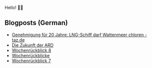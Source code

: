 Hello! 👋🏻

## Blogposts (German)
<!-- BLOG-POST-LIST:START -->
- [Genehmigung für 20 Jahre: LNG-Schiff darf Wattenmeer chloren - taz.de](https://maurice-renck.de/de/notes/2023/1677960439)
- [Die Zukunft der ARD](https://maurice-renck.de/de/notes/2023/die-zukunft-der-ard)
- [Wochenrückblick 8](https://maurice-renck.de/de/blog/2023/kw-8)
- [Wochenrückblicke](https://maurice-renck.de/de/notes/2023/wochenrueckblicke)
- [Wochenrückblick 7](https://maurice-renck.de/de/blog/2023/kw-7)
<!-- BLOG-POST-LIST:END -->

<!--
**mauricerenck/mauricerenck** is a ✨ _special_ ✨ repository because its `README.md` (this file) appears on your GitHub profile.

Here are some ideas to get you started:

- 🔭 I’m currently working on ...
- 🌱 I’m currently learning ...
- 👯 I’m looking to collaborate on ...
- 🤔 I’m looking for help with ...
- 💬 Ask me about ...
- 📫 How to reach me: ...
- 😄 Pronouns: ...
- ⚡ Fun fact: ...
-->
